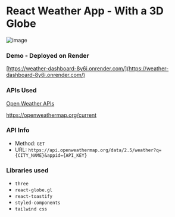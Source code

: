 # React Weather App - With a 3D Globe

![image](https://github.com/TanmayPShinde/react-weather-app/assets/62463484/8b248de6-bd46-4b07-a3cc-7945d54b14d0)


### Demo - Deployed on Render
[https://weather-dashboard-8y6i.onrender.com/](https://weather-dashboard-8y6i.onrender.com/)

### APIs Used
[Open Weather APIs](https://openweathermap.org/)

https://openweathermap.org/current

### API Info
* Method: `GET`
* URL: `https://api.openweathermap.org/data/2.5/weather?q={CITY_NAME}&appid={API_KEY}`

### Libraries used
* `three`
* `react-globe.gl`
* `react-toastify`
* `styled-components`
* `tailwind css`




